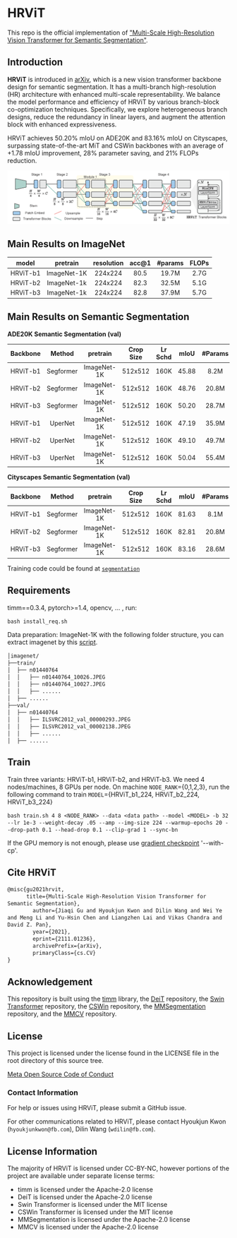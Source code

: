 # HRViT

This repo is the official implementation of ["Multi-Scale High-Resolution Vision Transformer for Semantic Segmentation"](https://arxiv.org/abs/2111.01236).

## Introduction

**HRViT** is introduced in [arXiv](https://arxiv.org/abs/2111.01236), which is a new vision transformer backbone design for semantic segmentation. It has a multi-branch high-resolution (HR) architecture with enhanced multi-scale representability. We balance the model performance and efficiency of HRViT by various branch-block co-optimization techniques. Specifically, we explore heterogeneous branch designs, reduce the redundancy in linear layers, and augment the attention block with enhanced expressiveness.

HRViT achieves 50.20% mIoU on ADE20K and 83.16% mIoU on Cityscapes, surpassing state-of-the-art MiT and CSWin backbones with an average of +1.78 mIoU improvement, 28% parameter saving, and 21% FLOPs reduction.

![teaser](teaser.png)

## Main Results on ImageNet

| model | pretrain | resolution | acc@1 | #params | FLOPs |
|:---:  | :---:    |  :---:     | :---: |   :---: | :---: |
| HRViT-b1 | ImageNet-1K  | 224x224 | 80.5 | 19.7M  | 2.7G  |
| HRViT-b2 | ImageNet-1k  | 224x224 | 82.3 | 32.5M  | 5.1G  |
| HRViT-b3 | ImageNet-1k  | 224x224 | 82.8 | 37.9M  | 5.7G |


## Main Results on Semantic Segmentation

**ADE20K Semantic Segmentation (val)**

| Backbone | Method | pretrain | Crop Size | Lr Schd | mIoU | #Params | FLOPs |
| :---: | :---: | :---: | :---: | :---: | :---: | :---: | :---: |
| HRViT-b1 | Segformer | ImageNet-1K | 512x512 | 160K | 45.88 | 8.2M | 14.6G |
| HRViT-b2 | Segformer | ImageNet-1K | 512x512 | 160K | 48.76 | 20.8M | 28.0G |
| HRViT-b3 | Segformer | ImageNet-1K | 512x512 | 160K | 50.20 | 28.7M | 67.9G |
| HRViT-b1 | UperNet | ImageNet-1K | 512x512 | 160K | 47.19 | 35.9M | 219G |
| HRViT-b2 | UperNet | ImageNet-1K | 512x512 | 160K | 49.10 | 49.7M | 233G |
| HRViT-b3 | UperNet | ImageNet-1K | 512x512 | 160K | 50.04 | 55.4M | 236G |


**Cityscapes Semantic Segmentation (val)**

| Backbone | Method | pretrain | Crop Size | Lr Schd | mIoU | #Params | FLOPs |
| :---: | :---: | :---: | :---: | :---: | :---: | :---: | :---: |
| HRViT-b1 | Segformer | ImageNet-1K | 512x512 | 160K | 81.63 | 8.1M | 14.1G |
| HRViT-b2 | Segformer | ImageNet-1K | 512x512 | 160K | 82.81 | 20.8M | 27.4G |
| HRViT-b3 | Segformer | ImageNet-1K | 512x512 | 160K | 83.16 | 28.6M | 66.8G |


Training code could be found at [`segmentation`](segmentation)

## Requirements

timm==0.3.4, pytorch>=1.4, opencv, ... , run:

```
bash install_req.sh
```

Data preparation: ImageNet-1K with the following folder structure, you can extract imagenet by this [script](https://gist.github.com/BIGBALLON/8a71d225eff18d88e469e6ea9b39cef4).

```
│imagenet/
├──train/
│  ├── n01440764
│  │   ├── n01440764_10026.JPEG
│  │   ├── n01440764_10027.JPEG
│  │   ├── ......
│  ├── ......
├──val/
│  ├── n01440764
│  │   ├── ILSVRC2012_val_00000293.JPEG
│  │   ├── ILSVRC2012_val_00002138.JPEG
│  │   ├── ......
│  ├── ......
```

## Train

Train three variants: HRViT-b1, HRViT-b2, and HRViT-b3. We need 4 nodes/machines, 8 GPUs per node.
On machine `NODE_RANK`={0,1,2,3}, run the following command to train `MODEL`={HRViT_b1_224, HRViT_b2_224, HRViT_b3_224}
```
bash train.sh 4 8 <NODE_RANK> --data <data path> --model <MODEL> -b 32 --lr 1e-3 --weight-decay .05 --amp --img-size 224 --warmup-epochs 20 --drop-path 0.1 --head-drop 0.1 --clip-grad 1 --sync-bn
```

If the GPU memory is not enough, please use [gradient checkpoint](https://pytorch.org/docs/stable/checkpoint.html) '--with-cp'.


## Cite HRViT

```
@misc{gu2021hrvit,
      title={Multi-Scale High-Resolution Vision Transformer for Semantic Segmentation},
        author={Jiaqi Gu and Hyoukjun Kwon and Dilin Wang and Wei Ye and Meng Li and Yu-Hsin Chen and Liangzhen Lai and Vikas Chandra and David Z. Pan},
        year={2021},
        eprint={2111.01236},
        archivePrefix={arXiv},
        primaryClass={cs.CV}
}
```


## Acknowledgement

This repository is built using the [timm](https://github.com/rwightman/pytorch-image-models) library, the [DeiT](https://github.com/facebookresearch/deit) repository, the [Swin Transformer](https://github.com/microsoft/Swin-Transformer) repository, the [CSWin](https://github.com/microsoft/CSWin-Transformer) repository, the [MMSegmentation](https://github.com/open-mmlab/mmsegmentation) repository, and the [MMCV](https://github.com/open-mmlab/mmcv) repository.

## License
This project is licensed under the license found in the LICENSE file in the root directory of this source tree.

[Meta Open Source Code of Conduct](https://opensource.fb.com/code-of-conduct)

### Contact Information

For help or issues using HRViT, please submit a GitHub issue.

For other communications related to HRViT, please contact Hyoukjun Kwon (`hyoukjunkwon@fb.com`), Dilin Wang (`wdilin@fb.com`).

## License Information
The majority of HRViT is licensed under CC-BY-NC, however portions of the project are available under separate license terms:
 - timm is licensed under the Apache-2.0 license
 - DeiT is licensed under the Apache-2.0 license
 - Swin Transformer is licensed under the MIT license 
 - CSWin Transformer is licensed under the MIT license
 - MMSegmentation is licensed under the Apache-2.0 license
 - MMCV is licensed under the Apache-2.0 license
